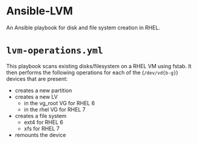 # Ansible-LVM
An Ansible playbook for disk and file system creation in RHEL.

# `lvm-operations.yml`
This playbook scans existing disks/filesystem on a RHEL VM using fstab. It then performs the following operations for each of the (`/dev/vd{b-g}`) devices that are present:
- creates a new partition
- creates a new LV
  - in the vg_root VG for RHEL 6
  - in the rhel VG for RHEL 7
- creates a file system
  - ext4 for RHEL 6
  - xfs for RHEL 7
- remounts the device
